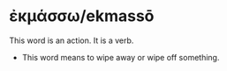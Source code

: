 # ἐκμάσσω/ekmassō
This word is an action. It is a verb.
* This word means to wipe away or wipe off something.
